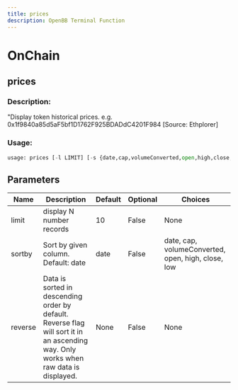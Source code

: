 ```yaml
---
title: prices
description: OpenBB Terminal Function
---
```


# OnChain

## prices

### Description: 

"Display token historical prices. e.g. 0x1f9840a85d5aF5bf1D1762F925BDADdC4201F984 [Source: Ethplorer]

### Usage: 
```python
usage: prices [-l LIMIT] [-s {date,cap,volumeConverted,open,high,close,low}] [-r]
```

## Parameters

| Name | Description | Default | Optional | Choices |
| ---- | ----------- | ------- | -------- | ------- |
| limit | display N number records | 10 | False | None |
| sortby | Sort by given column. Default: date | date | False | date, cap, volumeConverted, open, high, close, low |
| reverse | Data is sorted in descending order by default. Reverse flag will sort it in an ascending way. Only works when raw data is displayed. | None | False | None |


